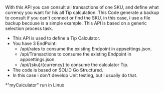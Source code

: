 With this API you can consult all transactions of one SKU, and define what currency you want for his all Tip calculation.
This Code generate a backup to consult if you can't connect or find the SKU, in this case, i use a file backup becouse is a simple example.
This API is based on a generic selection process task.


- This API is used to define a Tip Calculator.
- You have 3 EndPoint:
	- /api/rates to consume the existing Endpoint in appsettings.json.
	- /api/Transactions to consume the existing Endpoint in appsettings.json.
	- /api/{sku}/{currency} to consume the calculator Tip.
- The code is based on SOLID Go Structured.
- In this case i don't develop Unit testing, but i usually do that.


*"myCalculator" run in Linux